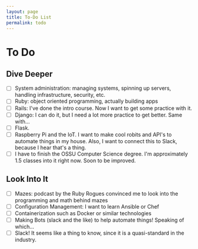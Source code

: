 ```yaml
---
layout: page
title: To-Do List
permalink: todo
---
```


# To Do

## Dive Deeper
- [ ] System administration: managing systems, spinning up servers, handling infrastructure, security, etc.
- [ ] Ruby: object oriented programming, actually building apps
- [ ] Rails: I've done the intro course.  Now I want to get some practice with it.
- [ ] Django: I can do it, but I need a lot more practice to get better.  Same with...
- [ ] Flask.
- [ ] Raspberry Pi and the IoT.  I want to make cool robits and API's to automate things in my house.  Also, I want to connect this to Slack, because I hear that's a thing.
- [ ] I have to finish the OSSU Computer Science degree.  I'm approximately 1.5 classes into it right now.  Soon to be improved.

## Look Into It
- [ ] Mazes: podcast by the Ruby Rogues convinced me to look into the programming and math behind mazes
- [ ] Configuration Management: I want to learn Ansible or Chef
- [ ] Containerization such as Docker or similar technologies
- [ ] Making Bots (slack and the like) to help automate things!  Speaking of which...
- [ ] Slack!  It seems like a thing to know, since it is a quasi-standard in the industry.

